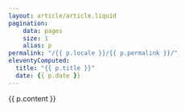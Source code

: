 ```yaml
---
layout: article/article.liquid
pagination:
    data: pages
    size: 1
    alias: p
permalink: "/{{ p.locale }}/{{ p.permalink }}/"
eleventyComputed:
  title: "{{ p.title }}"
  date: {{ p.date }}
---
```

{{ p.content }}